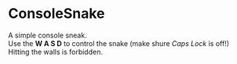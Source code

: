 # ConsoleSnake
A simple console sneak.<br>
Use the <b>W A S D</b> to control the snake (make shure <i>Caps Lock</i> is off!)<br>
Hitting the walls is forbidden.
